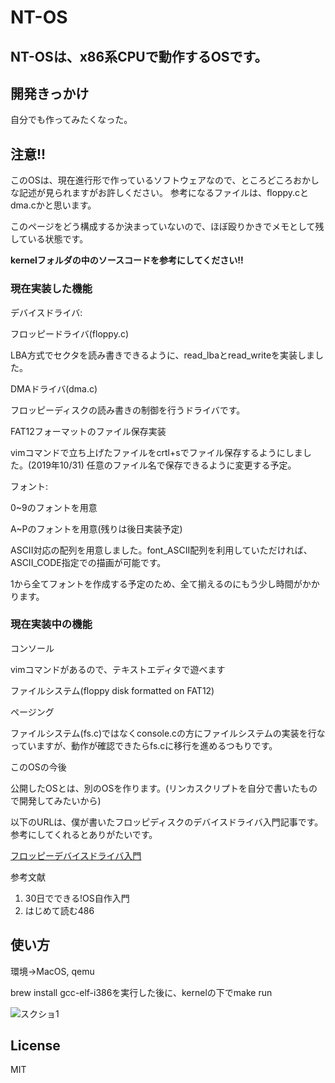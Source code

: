 # NT-OS

<h2>NT-OSは、x86系CPUで動作するOSです。</h2>

<h2>開発きっかけ</h2>
自分でも作ってみたくなった。

<h2>注意!!</h2>
このOSは、現在進行形で作っているソフトウェアなので、ところどころおかしな記述が見られますがお許しください。
参考になるファイルは、floppy.cとdma.cかと思います。
<p>このページをどう構成するか決まっていないので、ほぼ殴りかきでメモとして残している状態です。</p>
<p><strong>kernelフォルダの中のソースコードを参考にしてください!!</strong></p>
<h3>現在実装した機能</h3>
<p>デバイスドライバ:</p>
<p>    フロッピードライバ(floppy.c)</p>
        LBA方式でセクタを読み書きできるように、read_lbaとread_writeを実装しました。
<p>DMAドライバ(dma.c)</p>
フロッピーディスクの読み書きの制御を行うドライバです。
<p>FAT12フォーマットのファイル保存実装</p>
   vimコマンドで立ち上げたファイルをcrtl+sでファイル保存するようにしました。(2019年10/31)
   任意のファイル名で保存できるように変更する予定。
      
<p>フォント:</p>
    <p>0~9のフォントを用意</p>
    <p>A~Pのフォントを用意(残りは後日実装予定)</p>
    <p>ASCII対応の配列を用意しました。font_ASCII配列を利用していただければ、ASCII_CODE指定での描画が可能です。</p>
    <p>1から全てフォントを作成する予定のため、全て揃えるのにもう少し時間がかかります。</p>
    
<h3>現在実装中の機能</h3>
    <p>コンソール</p>
    vimコマンドがあるので、テキストエディタで遊べます
    <p>ファイルシステム(floppy disk formatted on FAT12)</p>
    <p>ページング</p>
    ファイルシステム(fs.c)ではなくconsole.cの方にファイルシステムの実装を行なっていますが、動作が確認できたらfs.cに移行を進めるつもりです。
   <p>このOSの今後</p>
   公開したOSとは、別のOSを作ります。(リンカスクリプトを自分で書いたもので開発してみたいから)
<p>以下のURLは、僕が書いたフロッピディスクのデバイスドライバ入門記事です。参考にしてくれるとありがたいです。</p>
<p><a href="https://qiita.com/tetutetuman/items/50731863c08ddc307742">フロッピーデバイスドライバ入門</a></p>

参考文献
1.  30日でできる!OS自作入門
2.  はじめて読む486

<h2>使い方</h2>
<p>環境→MacOS, qemu</p>
</p>brew install gcc-elf-i386を実行した後に、kernelの下でmake run</p>

![スクショ1](https://github.com/niwaka-os/NT-OS/tree/master/NT-OS1.png)

## License
MIT
